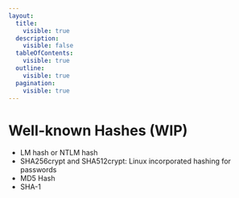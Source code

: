 ```yaml
---
layout:
  title:
    visible: true
  description:
    visible: false
  tableOfContents:
    visible: true
  outline:
    visible: true
  pagination:
    visible: true
---
```


# Well-known Hashes (WIP)

* LM hash or NTLM hash
* SHA256crypt and SHA512crypt: Linux incorporated hashing for passwords
* MD5 Hash
* SHA-1
